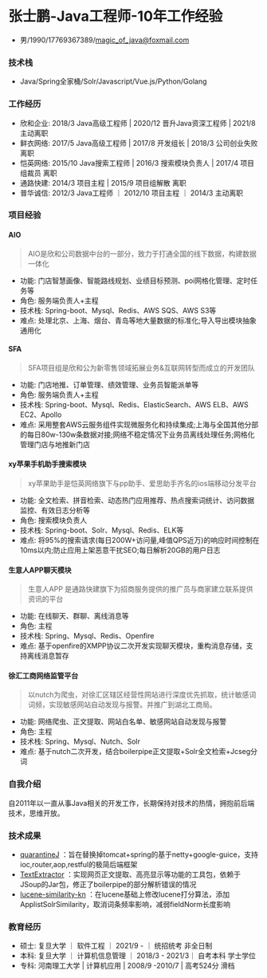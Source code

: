 
# 张士鹏-Java工程师-10年工作经验

 - 男/1990/17769367389/magic_of_java@foxmail.com
 
### 技术栈
 - Java/Spring全家桶/Solr/Javascript/Vue.js/Python/Golang

### 工作经历

 - 欣和企业: 2018/3 Java高级工程师 | 2020/12 晋升Java资深工程师 | 2021/8 主动离职
 - 鲜衣网络: 2017/5 Java高级工程师 | 2017/8 开发组长 | 2018/3 公司创业失败 离职
 - 恺英网络: 2015/10 Java搜索工程师 | 2016/3 搜索模块负责人 | 2017/4 项目组裁员 离职
 - 通路快建: 2014/3 项目主程 | 2015/9 项目组解散 离职
 - 普华诚信: 2012/3 Java工程师 ｜ 2012/10 项目主程  ｜ 2014/3 主动离职

### 项目经验

#### AIO
>  AIO是欣和公司数据中台的一部分，致力于打通全国的线下数据，构建数据一体化
 
 - 功能: 门店智慧画像、智能路线规划、业绩目标预测、poi网格化管理、定时任务等
 - 角色: 服务端负责人+主程
 - 技术栈: Spring-boot、Mysql、Redis、AWS SQS、AWS S3等
 - 难点: 处理北京、上海、烟台、青岛等地大量数据的标准化;导入导出模块抽象通用化

#### SFA
>  SFA项目组是欣和公为新零售领域拓展业务&互联网转型而成立的开发团队
 
 - 功能: 门店地推、订单管理、绩效管理、业务员智能派单等
 - 角色: 服务端负责人+主程
 - 技术栈: Spring-boot、Mysql、Redis、ElasticSearch、AWS ELB、AWS EC2、Apollo
 - 难点: 采用整套AWS云服务组件实现微服务化和持续集成;上海与全国其他分部的每日80w-130w条数据对接;网络不稳定情况下业务员离线处理任务;网格化管理门店与地推新门店
 
#### xy苹果手机助手搜索模块
>  xy苹果助手是恺英网络旗下与pp助手、爱思助手齐名的ios端移动分发平台
 
 - 功能: 全文检索、拼音检索、动态热门应用推荐、热点搜索词统计、访问数据监控、有效日志分析等
 - 角色: 搜索模块负责人
 - 技术栈: Spring-boot、Solr、Mysql、Redis、ELK等
 - 难点: 将95%的搜索请求(每日200W+访问量,峰值QPS近万)的响应时间控制在10ms以内;防止应用上架恶意干扰SEO;每日解析20GB的用户日志
 
 #### 生意人APP聊天模块
 >  生意人APP 是通路快建旗下为招商服务提供的推广员与商家建立联系提供资讯的平台
  
  - 功能: 在线聊天、群聊、离线消息等
  - 角色: 主程
  - 技术栈: Spring、Mysql、Redis、Openfire
  - 难点:  基于openfire的XMPP协议二次开发实现聊天模块，重构消息存储，支持离线消息暂存
 
 #### 徐汇工商网络监管平台
 >  以nutch为爬虫，对徐汇区辖区经营性网站进行深度优先抓取，统计敏感词词频，实现敏感网站自动发现与报警。并推广到湖北工商局。
  
  - 功能: 网络爬虫、正文提取、网站白名单、敏感网站自动发现与报警
  - 角色: 主程
  - 技术栈: Spring、Mysql、Nutch、Solr
  - 难点: 基于nutch二次开发，结合boilerpipe正文提取+Solr全文检索+Jcseg分词

### 自我介绍
自2011年以一直从事Java相关的开发工作，长期保持对技术的热情，拥抱前后端技术，思维开放。

### 技术成果

- [quarantineJ](https://github.com/rongjoker/quarantineJ) ：旨在替换掉tomcat+spring的基于netty+google-guice，支持ioc,router,aop,restful的极简后端框架 
- [TextExtractor](https://github.com/rongjoker/TextExtractor) ：实现网页正文提取、高亮显示等功能的工具包，依赖于JSoup的Jar包，修正了boilerpipe的部分解析错误的情况
- [lucene-similarity-kn](https://github.com/rongjoker/lucene-similarity-kn) ：在lucene基础上修改lucene打分算法，添加ApplistSolrSimilarity，取消词条频率影响，减弱fieldNorm长度影响 

### 教育经历

 - 硕士: 复旦大学 ｜ 软件工程 ｜ 2021/9 - ｜ 统招统考 非全日制
 - 本科: 复旦大学 ｜ 计算机信息管理 ｜ 2018/3 - 2021/3｜ 自考本科  学士学位
 - 专科: 河南理工大学 | 计算机应用 | 2008/9 -2010/7 | 高考524分  滑档






